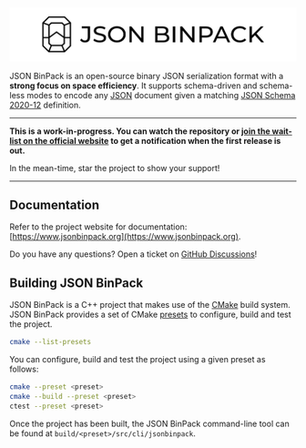 ![JSON BinPack](./assets/banner.png)

JSON BinPack is an open-source binary JSON serialization format with a **strong
focus on space efficiency**. It supports schema-driven and schema-less modes to
encode any [JSON](https://www.json.org) document given a matching [JSON Schema
2020-12](http://json-schema.org) definition.

***

**This is a work-in-progress. You can watch the repository or [join the
wait-list on the official website](https://www.jsonbinpack.org) to get a
notification when the first release is out.**

In the mean-time, star the project to show your support!

***

Documentation
-------------

Refer to the project website for documentation:
[https://www.jsonbinpack.org](https://www.jsonbinpack.org).

Do you have any questions? Open a ticket on [GitHub
Discussions](https://github.com/sourcemeta/jsonbinpack/discussions)!

Building JSON BinPack
---------------------

JSON BinPack is a C++ project that makes use of the [CMake](https://cmake.org)
build system. JSON BinPack provides a set of CMake
[presets](https://cmake.org/cmake/help/latest/manual/cmake-presets.7.html) to
configure, build and test the project.

```sh
cmake --list-presets
```

You can configure, build and test the project using a given preset as follows:

```sh
cmake --preset <preset>
cmake --build --preset <preset>
ctest --preset <preset>
```

Once the project has been built, the JSON BinPack command-line tool can be
found at `build/<preset>/src/cli/jsonbinpack`.
